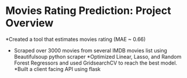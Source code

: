 # Movies Rating Prediction: Project Overview

*Created a tool that estimates movies rating (MAE ~ 0.66)
* Scraped over 3000 movies from several IMDB movies list using Beautifulsoup python scraper
*Optimized Linear, Lasso, and Random Forest Regressors and used GridsearchCV to reach the best model.
*Built a client facing API using flask
